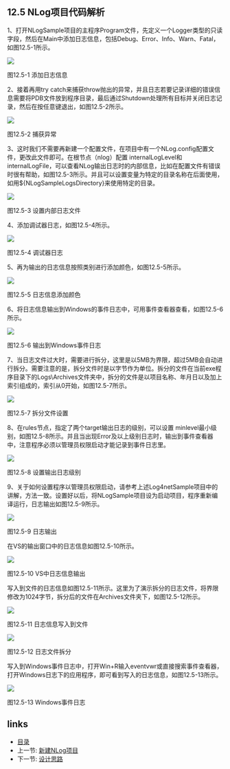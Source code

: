 ## 12.5 NLog项目代码解析

1、打开NLogSample项目的主程序Program文件，先定义一个Logger类型的只读字段，然后在Main中添加日志信息，包括Debug、Error、Info、Warn、Fatal，如图12.5-1所示。

![](images/12.5-1.png)

图12.5-1 添加日志信息

2、接着再用try catch来捕获throw抛出的异常，并且日志若要记录详细的错误信息需要将PDB文件放到程序目录，最后通过Shutdown处理所有目标并关闭日志记录，然后在按任意键退出，如图12.5-2所示。

![](images/12.5-2.png)

图12.5-2 捕获异常

3、这时我们不需要再新建一个配置文件，在项目中有一个NLog.config配置文件，更改此文件即可。在根节点（nlog）配置 internalLogLevel和internalLogFile，可以查看NLog输出日志时的内部信息，比如在配置文件有错误时很有帮助，如图12.5-3所示。并且可以设置变量为特定的目录名称在后面使用，如用${NLogSampleLogsDirectory}来使用特定的目录。

![](images/12.5-3.png)

图12.5-3 设置内部日志文件

4、添加调试器日志，如图12.5-4所示。

![](images/12.5-4.png)

图12.5-4 调试器日志

5、再为输出的日志信息按照类别进行添加颜色，如图12.5-5所示。

![](images/12.5-5.png)

图12.5-5 日志信息添加颜色

6、将日志信息输出到Windows的事件日志中，可用事件查看器查看，如图12.5-6所示。

![](images/12.5-6.png)

图12.5-6 输出到Windows事件日志

7、当日志文件过大时，需要进行拆分，这里是以5MB为界限，超过5MB会自动进行拆分。需要注意的是，拆分文件时是以字节作为单位。拆分的文件在当前exe程序目录下的Logs\Archives文件夹中，拆分的文件是以项目名称、年月日以及加上索引组成的，索引从0开始，如图12.5-7所示。

![](images/12.5-7.png)

图12.5-7 拆分文件设置

8、在rules节点，指定了两个target输出日志的级别，可以设置 minlevel最小级别，如图12.5-8所示。并且当出现Error及以上级别日志时，输出到事件查看器中，注意程序必须以管理员权限启动才能记录到事件日志里。

![](images/12.5-8.png)

图12.5-8 设置输出日志级别

9、关于如何设置程序以管理员权限启动，请参考上述Log4netSample项目中的讲解，方法一致。设置好以后，将NLogSample项目设为启动项目，程序重新编译运行，日志输出如图12.5-9所示。

![](images/12.5-9.png)

图12.5-9 日志输出

在VS的输出窗口中的日志信息如图12.5-10所示。

![](images/12.5-10.png)

图12.5-10 VS中日志信息输出

写入到文件的日志信息如图12.5-11所示。这里为了演示拆分的日志文件，将界限修改为1024字节，拆分后的文件在Archives文件夹下，如图12.5-12所示。

![](images/12.5-11.png)

图12.5-11 日志信息写入到文件

![](images/12.5-12.png)

图12.5-12 日志文件拆分

写入到Windows事件日志中，打开Win+R输入eventvwr或直接搜索事件查看器，打开Windows日志下的应用程序，即可看到写入的日志信息，如图12.5-13所示。

![](images/12.5-13.png)

图12.5-13 Windows事件日志

## links
   * [目录](<preface.md>)
   * 上一节: [新建NLog项目](<12.4.md>)
   * 下一节: [设计思路](<13.1.md>)